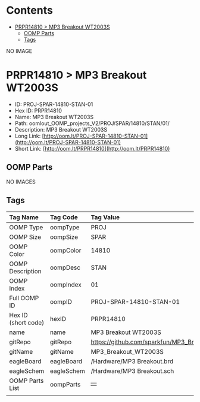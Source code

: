 



Contents
========

* [PRPR14810 > MP3 Breakout WT2003S](#prpr14810--mp3-breakout-wt2003s)
	* [OOMP Parts](#oomp-parts)
	* [Tags](#tags)
  
NO IMAGE  
# PRPR14810 > MP3 Breakout WT2003S

- ID: PROJ-SPAR-14810-STAN-01
- Hex ID: PRPR14810
- Name: MP3 Breakout WT2003S
- Path: oomlout_OOMP_projects_V2/PROJ/SPAR/14810/STAN/01/
- Description: MP3 Breakout WT2003S
- Long Link: [http://oom.lt/PROJ-SPAR-14810-STAN-01](http://oom.lt/PROJ-SPAR-14810-STAN-01)
- Short Link: [http://oom.lt/PRPR14810](http://oom.lt/PRPR14810)

## OOMP Parts
  
NO IMAGES  
## Tags
  

|Tag Name|Tag Code|Tag Value|
| :--- | :--- | :--- |
|OOMP Type|oompType|PROJ|
|OOMP Size|oompSize|SPAR|
|OOMP Color|oompColor|14810|
|OOMP Description|oompDesc|STAN|
|OOMP Index|oompIndex|01|
|Full OOMP ID|oompID|PROJ-SPAR-14810-STAN-01|
|Hex ID (short code)|hexID|PRPR14810|
|name|name|MP3 Breakout WT2003S|
|gitRepo|gitRepo|https://github.com/sparkfun/MP3_Breakout_WT2003S|
|gitName|gitName|MP3_Breakout_WT2003S|
|eagleBoard|eagleBoard|/Hardware/MP3 Breakout.brd|
|eagleSchem|eagleSchem|/Hardware/MP3 Breakout.sch|
|OOMP Parts List|oompParts|<table><tr><td></td></tr></table>|
||||
